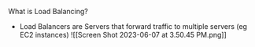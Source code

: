 What is Load Balancing?
- Load Balancers are Servers that forward traffic to multiple servers (eg EC2 instances)
![[Screen Shot 2023-06-07 at 3.50.45 PM.png]]

